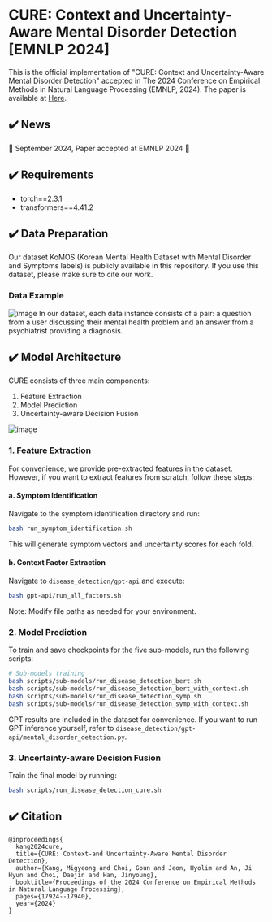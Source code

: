 # CURE: Context and Uncertainty-Aware Mental Disorder Detection [EMNLP 2024]

This is the official implementation of "CURE: Context and Uncertainty-Aware Mental Disorder Detection" accepted in The 2024 Conference on Empirical Methods in Natural Language Processing (EMNLP, 2024). The paper is available at [Here](https://aclanthology.org/2024.emnlp-main.994/).

## ✔️ News 
🎉 September 2024, Paper accepted at EMNLP 2024 🎉

## ✔️ Requirements 
- torch==2.3.1
- transformers==4.41.2

## ✔️ Data Preparation
Our dataset KoMOS (Korean Mental Health Dataset with Mental Disorder and Symptoms labels) is publicly available in this repository. If you use this dataset, please make sure to cite our work.

### Data Example
![image](https://github.com/user-attachments/assets/a80e05b4-6760-4f99-b256-155b0733caa3)
In our dataset, each data instance consists of a pair: a question from a user discussing their mental health problem and an answer from a psychiatrist providing a diagnosis.

## ✔️ Model Architecture
CURE consists of three main components:
1. Feature Extraction
2. Model Prediction
3. Uncertainty-aware Decision Fusion

![image](https://github.com/user-attachments/assets/45886547-36ea-4ad2-a44f-7375ab915454)

### 1. Feature Extraction
For convenience, we provide pre-extracted features in the dataset. However, if you want to extract features from scratch, follow these steps:

#### a. Symptom Identification
Navigate to the symptom identification directory and run:
```bash
bash run_symptom_identification.sh
```
This will generate symptom vectors and uncertainty scores for each fold.

#### b. Context Factor Extraction
Navigate to `disease_detection/gpt-api` and execute:
```bash
bash gpt-api/run_all_factors.sh
```
Note: Modify file paths as needed for your environment.

### 2. Model Prediction
To train and save checkpoints for the five sub-models, run the following scripts:

```bash
# Sub-models training
bash scripts/sub-models/run_disease_detection_bert.sh
bash scripts/sub-models/run_disease_detection_bert_with_context.sh
bash scripts/sub-models/run_disease_detection_symp.sh
bash scripts/sub-models/run_disease_detection_symp_with_context.sh
```

GPT results are included in the dataset for convenience. If you want to run GPT inference yourself, refer to `disease_detection/gpt-api/mental_disorder_detection.py`.

### 3. Uncertainty-aware Decision Fusion
Train the final model by running:
```bash
bash scripts/run_disease_detection_cure.sh
```


## ✔️ Citation
```
@inproceedings{
  kang2024cure,
  title={CURE: Context-and Uncertainty-Aware Mental Disorder Detection},
  author={Kang, Migyeong and Choi, Goun and Jeon, Hyolim and An, Ji Hyun and Choi, Daejin and Han, Jinyoung},
  booktitle={Proceedings of the 2024 Conference on Empirical Methods in Natural Language Processing},
  pages={17924--17940},
  year={2024}
}
```
